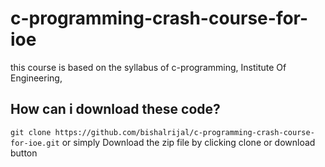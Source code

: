 # c-programming-crash-course-for-ioe

this course is based on the syllabus of c-programming, Institute Of Engineering,

## How can i download these code?
``` git clone https://github.com/bishalrijal/c-programming-crash-course-for-ioe.git ```
or simply Download the zip file by clicking clone or download button

